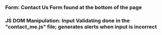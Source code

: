 ### Form: Contact Us Form found at the bottom of the page 

### JS DOM Manipulation: Input Validating done in the "contact_me.js" file; generates alerts when input is incorrect

